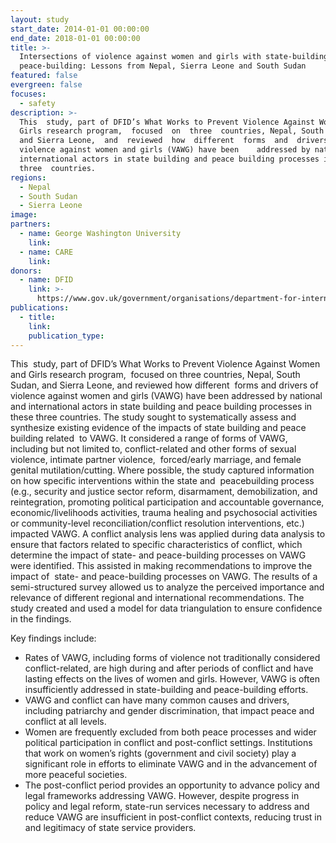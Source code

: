 ```yaml
---
layout: study
start_date: 2014-01-01 00:00:00
end_date: 2018-01-01 00:00:00
title: >-
  Intersections of violence against women and girls with state-building and
  peace-building: Lessons from Nepal, Sierra Leone and South Sudan
featured: false
evergreen: false
focuses:
  - safety
description: >-
  This  study, part of DFID’s What Works to Prevent Violence Against Women and
  Girls research program,  focused  on  three  countries, Nepal, South Sudan,
  and Sierra Leone,  and  reviewed  how  different  forms  and  drivers  of 
  violence against women and girls (VAWG) have been    addressed by national and
  international actors in state building and peace building processes in  these 
  three  countries.
regions:
  - Nepal
  - South Sudan
  - Sierra Leone
image:
partners:
  - name: George Washington University
    link:
  - name: CARE
    link:
donors:
  - name: DFID
    link: >-
      https://www.gov.uk/government/organisations/department-for-international-development
publications:
  - title:
    link:
    publication_type:
---
```


This&nbsp; study, part of DFID’s What Works to Prevent Violence Against Women and Girls research program,&nbsp; focused on three countries, Nepal, South Sudan, and Sierra Leone, and reviewed how different&nbsp; forms and drivers of violence against women and girls (VAWG) have been addressed by national and international actors in state building and peace building processes in&nbsp; these three countries. The study sought to systematically assess and synthesize existing evidence of the impacts of state building and peace building related&nbsp; to VAWG. It considered a range of forms of VAWG, including but not limited to, conflict-related and other forms of sexual violence, intimate partner violence,&nbsp; forced/early marriage, and female genital mutilation/cutting. Where possible, the study captured information on how specific interventions within the state and&nbsp; peacebuilding process (e.g., security and justice sector reform, disarmament, demobilization, and reintegration, promoting political participation and accountable governance, economic/livelihoods activities, trauma healing and psychosocial activities or community-level reconciliation/conflict resolution interventions, etc.) impacted VAWG. A conflict analysis lens was applied during data analysis to ensure that factors related to specific characteristics of conflict, which determine the impact of state- and peace-building processes on VAWG were identified. This assisted in making recommendations to improve the impact of&nbsp; state- and peace-building processes on VAWG. The results of a semi-structured survey allowed us to analyze the perceived importance and relevance of different regional and international recommendations. The study created and used a model for data triangulation to ensure confidence in the findings.

Key findings include:

* Rates of VAWG, including forms of violence not traditionally considered conflict-related, are high during and after periods of conflict and have lasting effects on the lives of women and girls. However, VAWG is often insufficiently addressed in state-building and peace-building efforts.
* VAWG and conflict can have many common causes and drivers, including patriarchy and gender discrimination, that impact peace and conflict at all levels.
* Women are frequently excluded from both peace processes and wider political participation in conflict and post-conflict settings. Institutions that work on women’s rights (government and civil society) play a significant role in efforts to eliminate VAWG and in the advancement of more peaceful societies.
* The post-conflict period provides an opportunity to advance policy and legal frameworks addressing VAWG. However, despite progress in policy and legal reform, state-run services necessary to address and reduce VAWG are insufficient in post-conflict contexts, reducing trust in and legitimacy of state service providers.